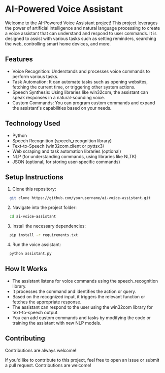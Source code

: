 
# AI-Powered Voice Assistant

Welcome to the AI-Powered Voice Assistant project! This project leverages the power of artificial intelligence and natural language processing to create a voice assistant that can understand and respond to user commands. It is designed to assist with various tasks such as setting reminders, searching the web, controlling smart home devices, and more.


## Features

- Voice Recognition: Understands and processes voice commands to perform various tasks.
- Task Automation: It can automate tasks such as opening websites, fetching the current time, or triggering other system actions.
- Speech Synthesis: Using libraries like win32com, the assistant can speak responses in a natural-sounding voice.
- Custom Commands: You can program custom commands and expand the assistant's capabilities based on your needs.


## Technology Used

- Python
- Speech Recognition (speech_recognition library)
- Text-to-Speech (win32com.client or pyttsx3)
- Web scraping and task automation libraries (optional)
- NLP (for understanding commands, using libraries like NLTK)
- JSON (optional, for storing user-specific commands)


## Setup Instructions

1) Clone this repository:

```bash
  git clone https://github.com/yourusername/ai-voice-assistant.git

```
2) Navigate into the project folder:
```bash
  cd ai-voice-assistant


```
3) Install the necessary dependencies:
```bash
  pip install -r requirements.txt


```
4) Run the voice assistant:
```bash
  python assistant.py


```


## How It Works
- The assistant listens for voice commands using the speech_recognition library.
- It processes the command and identifies the action or query.
- Based on the recognized input, it triggers the relevant function or fetches the appropriate response.
- The assistant can respond to the user using the win32com library for text-to-speech output.
- You can add custom commands and tasks by modifying the code or training the assistant with new NLP models.
## Contributing

Contributions are always welcome!

If you'd like to contribute to this project, feel free to open an issue or submit a pull request. Contributions are welcome!

